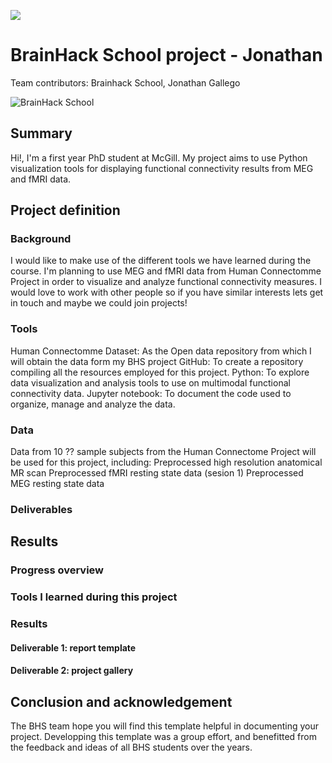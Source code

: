 [![](https://img.shields.io/badge/Visit-our%20project%20page-ff69b4)](https://school.brainhackmtl.org/project/template)

# BrainHack School project - Jonathan
 
Team contributors: Brainhack School, Jonathan Gallego

![BrainHack School](bhs2020.png)

## Summary 

Hi!, I'm a first year PhD student at McGill. My project aims to use Python visualization tools for displaying functional connectivity results from MEG and fMRI data.

## Project definition 

### Background

I would like to make use of the different tools we have learned during the course. I'm planning to use MEG and fMRI data from Human Connectomme Project in order to visualize and analyze  functional connectivity measures. I would love to work with other people so if you have similar interests lets get in touch and maybe we could join projects!

### Tools 

Human Connectomme Dataset: As the Open data repository from which I will obtain the data form my BHS project
GitHub: To create a repository compiling all the resources employed for this project.
Python: To explore data visualization and analysis tools to use on multimodal functional connectivity data.
Jupyter notebook: To document the code used to organize, manage and analyze the data. 

### Data 

Data from 10 ?? sample subjects from the Human Connectome Project will be used for this project, including:
Preprocessed high resolution anatomical MR scan
Preprocessed fMRI resting state data (sesion 1)
Preprocessed MEG resting state data


### Deliverables

## Results 

### Progress overview

### Tools I learned during this project
 
### Results 

#### Deliverable 1: report template


#### Deliverable 2: project gallery


 
## Conclusion and acknowledgement

The BHS team hope you will find this template helpful in documenting your project. Developping this template was a group effort, and benefitted from the feedback and ideas of all BHS students over the years.
